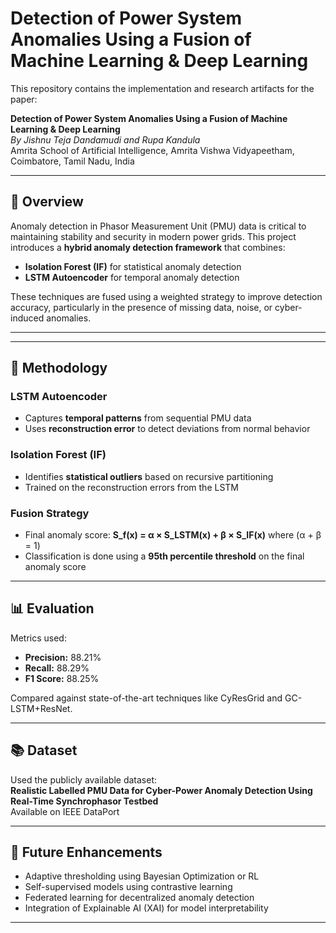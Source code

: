 # Detection of Power System Anomalies Using a Fusion of Machine Learning & Deep Learning

This repository contains the implementation and research artifacts for the paper:

**Detection of Power System Anomalies Using a Fusion of Machine Learning & Deep Learning**  
*By Jishnu Teja Dandamudi and Rupa Kandula*  
Amrita School of Artificial Intelligence, Amrita Vishwa Vidyapeetham, Coimbatore, Tamil Nadu, India

---

## 🧠 Overview

Anomaly detection in Phasor Measurement Unit (PMU) data is critical to maintaining stability and security in modern power grids. This project introduces a **hybrid anomaly detection framework** that combines:

- **Isolation Forest (IF)** for statistical anomaly detection
- **LSTM Autoencoder** for temporal anomaly detection

These techniques are fused using a weighted strategy to improve detection accuracy, particularly in the presence of missing data, noise, or cyber-induced anomalies.

---


---

## 🧪 Methodology

### LSTM Autoencoder
- Captures **temporal patterns** from sequential PMU data
- Uses **reconstruction error** to detect deviations from normal behavior

### Isolation Forest (IF)
- Identifies **statistical outliers** based on recursive partitioning
- Trained on the reconstruction errors from the LSTM

### Fusion Strategy
- Final anomaly score: **S_f(x) = α × S_LSTM(x) + β × S_IF(x)** where (α + β = 1)
- Classification is done using a **95th percentile threshold** on the final anomaly score


---

## 📊 Evaluation

Metrics used:
- **Precision:** 88.21%
- **Recall:** 88.29%
- **F1 Score:** 88.25%

Compared against state-of-the-art techniques like CyResGrid and GC-LSTM+ResNet.

---

## 📚 Dataset

Used the publicly available dataset:  
**Realistic Labelled PMU Data for Cyber-Power Anomaly Detection Using Real-Time Synchrophasor Testbed**  
Available on IEEE DataPort

---

## 🧩 Future Enhancements

- Adaptive thresholding using Bayesian Optimization or RL
- Self-supervised models using contrastive learning
- Federated learning for decentralized anomaly detection
- Integration of Explainable AI (XAI) for model interpretability

---
